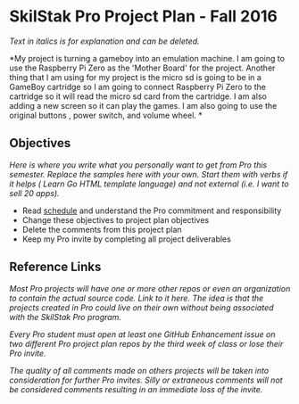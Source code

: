 # SkilStak Pro Project Plan - Fall 2016

*Text in italics is for explanation and can be deleted.*
 
*My project is turning a gameboy into an emulation machine. I am going to use the Raspberry Pi Zero as the 'Mother Board' for the project. Another thing that I am using for my project is the micro sd is going to be in a GameBoy cartridge so I am going to connect Raspberry Pi Zero to the cartridge so it will read the micro sd card from the cartridge. I am also adding a new screen so it can play the games. I am also going to use the original buttons , power switch, and volume wheel. *

## Objectives

*Here is where you write what you personally want to get from Pro
this semester. Replace the samples here with your own. Start them
with verbs if it helps ( Learn Go HTML template language) and not
external (i.e. I want to sell 20 apps).*

* Read [schedule][] and understand the Pro commitment and responsibility
* Change these objectives to project plan objectives
* Delete the comments from this project plan
* Keep my Pro invite by completing all project deliverables

[schedule]: schedule.md

## Reference Links

*Most Pro projects will have one or more other repos or even an
organization to contain the actual source code. Link to it here.
The idea is that the projects created in Pro could live on their
own without being associated with the SkilStak Pro program.*

*Every Pro student must open at least one GitHub Enhancement issue
on two different Pro project plan repos by the third week of class
or lose their Pro invite.*

*The quality of all comments made on others projects will be taken
into consideration for further Pro invites. Silly or extraneous
comments will not be considered comments resulting in an immediate
loss of the invite.*
